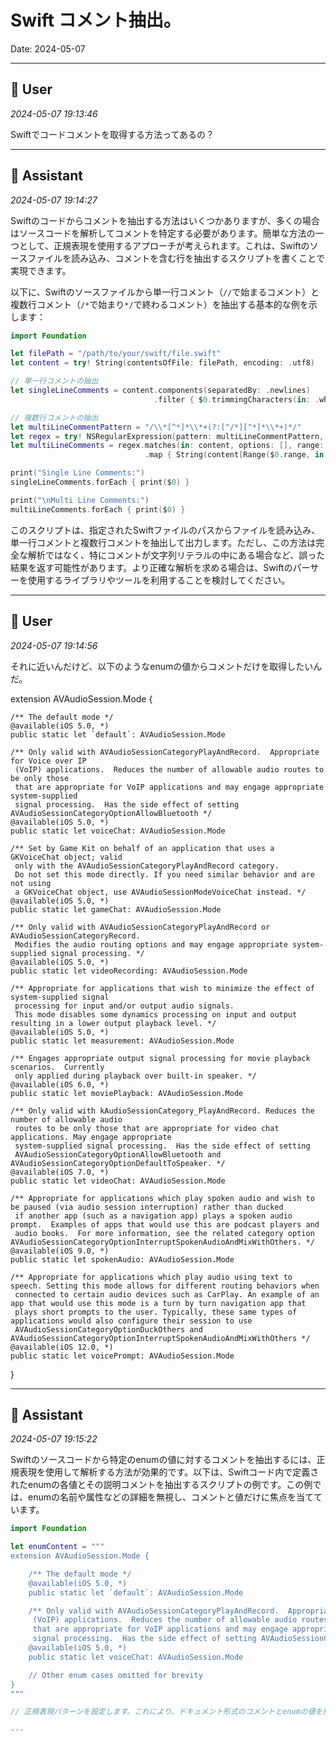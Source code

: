 # Swift コメント抽出。

Date: 2024-05-07

---

## 👤 User
*2024-05-07 19:13:46*

Swiftでコードコメントを取得する方法ってあるの？

---

## 🤖 Assistant
*2024-05-07 19:14:27*

Swiftのコードからコメントを抽出する方法はいくつかありますが、多くの場合はソースコードを解析してコメントを特定する必要があります。簡単な方法の一つとして、正規表現を使用するアプローチが考えられます。これは、Swiftのソースファイルを読み込み、コメントを含む行を抽出するスクリプトを書くことで実現できます。

以下に、Swiftのソースファイルから単一行コメント（`//`で始まるコメント）と複数行コメント（`/*`で始まり`*/`で終わるコメント）を抽出する基本的な例を示します：

```swift
import Foundation

let filePath = "/path/to/your/swift/file.swift"
let content = try! String(contentsOfFile: filePath, encoding: .utf8)

// 単一行コメントの抽出
let singleLineComments = content.components(separatedBy: .newlines)
                                .filter { $0.trimmingCharacters(in: .whitespaces).hasPrefix("//") }

// 複数行コメントの抽出
let multiLineCommentPattern = "/\\*[^*]*\\*+(?:[^/*][^*]*\\*+)*/"
let regex = try! NSRegularExpression(pattern: multiLineCommentPattern, options: [])
let multiLineComments = regex.matches(in: content, options: [], range: NSRange(content.startIndex..., in: content))
                              .map { String(content[Range($0.range, in: content)!]) }

print("Single Line Comments:")
singleLineComments.forEach { print($0) }

print("\nMulti Line Comments:")
multiLineComments.forEach { print($0) }
```

このスクリプトは、指定されたSwiftファイルのパスからファイルを読み込み、単一行コメントと複数行コメントを抽出して出力します。ただし、この方法は完全な解析ではなく、特にコメントが文字列リテラルの中にある場合など、誤った結果を返す可能性があります。より正確な解析を求める場合は、Swiftのパーサーを使用するライブラリやツールを利用することを検討してください。

---

## 👤 User
*2024-05-07 19:14:56*

それに近いんだけど、以下のようなenumの値からコメントだけを取得したいんだ。


extension AVAudioSession.Mode {

    /** The default mode */
    @available(iOS 5.0, *)
    public static let `default`: AVAudioSession.Mode

    /** Only valid with AVAudioSessionCategoryPlayAndRecord.  Appropriate for Voice over IP
     (VoIP) applications.  Reduces the number of allowable audio routes to be only those
     that are appropriate for VoIP applications and may engage appropriate system-supplied
     signal processing.  Has the side effect of setting AVAudioSessionCategoryOptionAllowBluetooth */
    @available(iOS 5.0, *)
    public static let voiceChat: AVAudioSession.Mode

    /** Set by Game Kit on behalf of an application that uses a GKVoiceChat object; valid
     only with the AVAudioSessionCategoryPlayAndRecord category.
     Do not set this mode directly. If you need similar behavior and are not using
     a GKVoiceChat object, use AVAudioSessionModeVoiceChat instead. */
    @available(iOS 5.0, *)
    public static let gameChat: AVAudioSession.Mode

    /** Only valid with AVAudioSessionCategoryPlayAndRecord or AVAudioSessionCategoryRecord.
     Modifies the audio routing options and may engage appropriate system-supplied signal processing. */
    @available(iOS 5.0, *)
    public static let videoRecording: AVAudioSession.Mode

    /** Appropriate for applications that wish to minimize the effect of system-supplied signal
     processing for input and/or output audio signals.
     This mode disables some dynamics processing on input and output resulting in a lower output playback level. */
    @available(iOS 5.0, *)
    public static let measurement: AVAudioSession.Mode

    /** Engages appropriate output signal processing for movie playback scenarios.  Currently
     only applied during playback over built-in speaker. */
    @available(iOS 6.0, *)
    public static let moviePlayback: AVAudioSession.Mode

    /** Only valid with kAudioSessionCategory_PlayAndRecord. Reduces the number of allowable audio
     routes to be only those that are appropriate for video chat applications. May engage appropriate
     system-supplied signal processing.  Has the side effect of setting
     AVAudioSessionCategoryOptionAllowBluetooth and AVAudioSessionCategoryOptionDefaultToSpeaker. */
    @available(iOS 7.0, *)
    public static let videoChat: AVAudioSession.Mode

    /** Appropriate for applications which play spoken audio and wish to be paused (via audio session interruption) rather than ducked
     if another app (such as a navigation app) plays a spoken audio prompt.  Examples of apps that would use this are podcast players and
     audio books.  For more information, see the related category option AVAudioSessionCategoryOptionInterruptSpokenAudioAndMixWithOthers. */
    @available(iOS 9.0, *)
    public static let spokenAudio: AVAudioSession.Mode

    /** Appropriate for applications which play audio using text to speech. Setting this mode allows for different routing behaviors when
     connected to certain audio devices such as CarPlay. An example of an app that would use this mode is a turn by turn navigation app that
     plays short prompts to the user. Typically, these same types of applications would also configure their session to use
     AVAudioSessionCategoryOptionDuckOthers and AVAudioSessionCategoryOptionInterruptSpokenAudioAndMixWithOthers */
    @available(iOS 12.0, *)
    public static let voicePrompt: AVAudioSession.Mode
}

---

## 🤖 Assistant
*2024-05-07 19:15:22*

Swiftのソースコードから特定のenumの値に対するコメントを抽出するには、正規表現を使用して解析する方法が効果的です。以下は、Swiftコード内で定義されたenumの各値とその説明コメントを抽出するスクリプトの例です。この例では、enumの名前や属性などの詳細を無視し、コメントと値だけに焦点を当てています。

```swift
import Foundation

let enumContent = """
extension AVAudioSession.Mode {

    /** The default mode */
    @available(iOS 5.0, *)
    public static let `default`: AVAudioSession.Mode

    /** Only valid with AVAudioSessionCategoryPlayAndRecord.  Appropriate for Voice over IP
     (VoIP) applications.  Reduces the number of allowable audio routes to be only those
     that are appropriate for VoIP applications and may engage appropriate system-supplied
     signal processing.  Has the side effect of setting AVAudioSessionCategoryOptionAllowBluetooth */
    @available(iOS 5.0, *)
    public static let voiceChat: AVAudioSession.Mode

    // Other enum cases omitted for brevity
}
"""

// 正規表現パターンを設定します。これにより、ドキュメント形式のコメントとenumの値を抽出

---

